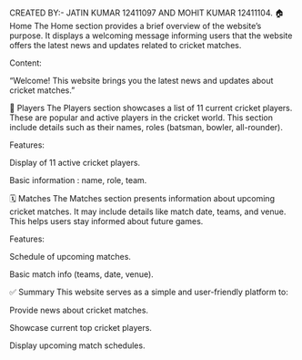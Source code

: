 CREATED BY:-
JATIN KUMAR 12411097
AND
MOHIT KUMAR 12411104.
🏠 Home
The Home section provides a brief overview of the website’s purpose. It displays a welcoming message informing users that the website offers the latest news and updates related to cricket matches.

Content:

“Welcome! This website brings you the latest news and updates about cricket matches.”

🏏 Players
The Players section showcases a list of 11 current cricket players. These are popular and active players in the cricket world. This section include details such as their names, roles (batsman, bowler, all-rounder).

Features:

Display of 11 active cricket players.

Basic information : name, role, team.

🗓️ Matches
The Matches section presents information about upcoming cricket matches. It may include details like match date, teams, and venue. This helps users stay informed about future games.

Features:

Schedule of upcoming matches.

Basic match info (teams, date, venue).

✅ Summary
This website serves as a simple and user-friendly platform to:

Provide news about cricket matches.

Showcase current top cricket players.

Display upcoming match schedules.
